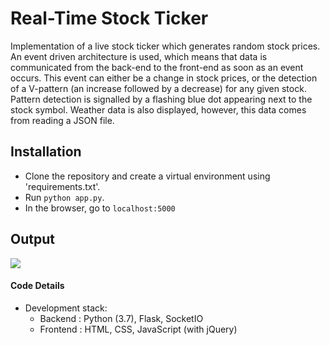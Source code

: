 # Real-Time Stock Ticker

Implementation of a live stock ticker which generates random stock prices.
An event driven architecture is used, which means that data is communicated from the back-end to the front-end as soon as an event occurs.
This event can either be a change in stock prices, or the detection of a V-pattern (an increase followed by a decrease) for any given stock.
Pattern detection is signalled by a flashing blue dot appearing next to the stock symbol.
Weather data is also displayed, however, this data comes from reading a JSON file.

## Installation

- Clone the repository and create a virtual environment using 'requirements.txt'.
- Run `python app.py`.
- In the browser, go to `localhost:5000`


## Output

![](https://i.imgur.com/W2BgCFA.gif)


#### Code Details

- Development stack:
  - Backend     : Python (3.7), Flask, SocketIO
  - Frontend    : HTML, CSS, JavaScript (with jQuery)